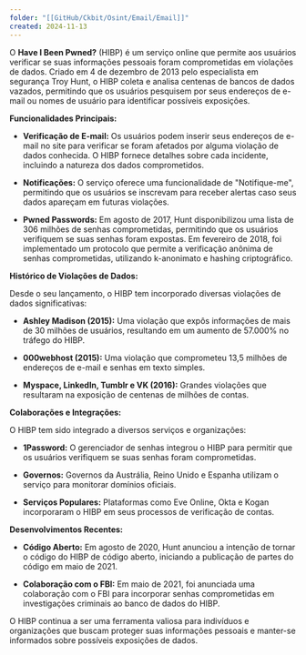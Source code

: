 ```yaml
---
folder: "[[GitHub/Ckbit/Osint/Email/Email]]"
created: 2024-11-13
---
```


O **Have I Been Pwned?** (HIBP) é um serviço online que permite aos usuários verificar se suas informações pessoais foram comprometidas em violações de dados. Criado em 4 de dezembro de 2013 pelo especialista em segurança Troy Hunt, o HIBP coleta e analisa centenas de bancos de dados vazados, permitindo que os usuários pesquisem por seus endereços de e-mail ou nomes de usuário para identificar possíveis exposições. 

**Funcionalidades Principais:**

- **Verificação de E-mail:** Os usuários podem inserir seus endereços de e-mail no site para verificar se foram afetados por alguma violação de dados conhecida. O HIBP fornece detalhes sobre cada incidente, incluindo a natureza dos dados comprometidos.

- **Notificações:** O serviço oferece uma funcionalidade de "Notifique-me", permitindo que os usuários se inscrevam para receber alertas caso seus dados apareçam em futuras violações.

- **Pwned Passwords:** Em agosto de 2017, Hunt disponibilizou uma lista de 306 milhões de senhas comprometidas, permitindo que os usuários verifiquem se suas senhas foram expostas. Em fevereiro de 2018, foi implementado um protocolo que permite a verificação anônima de senhas comprometidas, utilizando k-anonimato e hashing criptográfico. 

**Histórico de Violações de Dados:**

Desde o seu lançamento, o HIBP tem incorporado diversas violações de dados significativas:

- **Ashley Madison (2015):** Uma violação que expôs informações de mais de 30 milhões de usuários, resultando em um aumento de 57.000% no tráfego do HIBP.

- **000webhost (2015):** Uma violação que comprometeu 13,5 milhões de endereços de e-mail e senhas em texto simples.

- **Myspace, LinkedIn, Tumblr e VK (2016):** Grandes violações que resultaram na exposição de centenas de milhões de contas.

**Colaborações e Integrações:**

O HIBP tem sido integrado a diversos serviços e organizações:

- **1Password:** O gerenciador de senhas integrou o HIBP para permitir que os usuários verifiquem se suas senhas foram comprometidas.

- **Governos:** Governos da Austrália, Reino Unido e Espanha utilizam o serviço para monitorar domínios oficiais.

- **Serviços Populares:** Plataformas como Eve Online, Okta e Kogan incorporaram o HIBP em seus processos de verificação de contas.

**Desenvolvimentos Recentes:**

- **Código Aberto:** Em agosto de 2020, Hunt anunciou a intenção de tornar o código do HIBP de código aberto, iniciando a publicação de partes do código em maio de 2021.

- **Colaboração com o FBI:** Em maio de 2021, foi anunciada uma colaboração com o FBI para incorporar senhas comprometidas em investigações criminais ao banco de dados do HIBP.

O HIBP continua a ser uma ferramenta valiosa para indivíduos e organizações que buscam proteger suas informações pessoais e manter-se informados sobre possíveis exposições de dados. 
